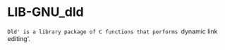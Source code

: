 LIB-GNU_dld
===========

`Dld' is a library package of C functions that performs `dynamic link editing'.
